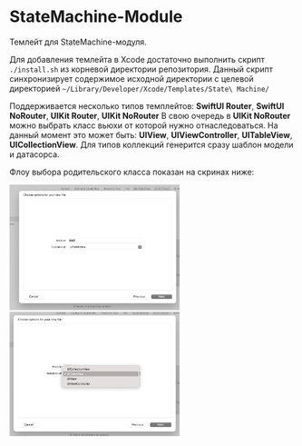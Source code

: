 # StateMachine-Module

Темлейт для StateMachine-модуля.

Для добавления темлейта в Xcode достаточно выполнить скрипт `./install.sh` из корневой директории репозитория. Данный скрипт синхронизирует содержимое исходной директории с целевой директорией `~/Library/Developer/Xcode/Templates/State\ Machine/`

Поддерживается несколько типов темплейтов: **SwiftUI Router**, **SwiftUI NoRouter**, **UIKit Router**, **UIKit NoRouter**
В свою очередь в **UIKit NoRouter** можно выбрать класс вьюхи от которой нужно отнаследоваться. На данный момент это может быть: **UIView**, **UIViewController**, **UITableView**, **UICollectionView**. Для типов коллекций генерится сразу шаблон модели и датасорса. 

Флоу выбора родительского класса показан на скринах ниже:

<img src="https://github.com/Peeoner174/StateMachine-Module/blob/main/Images/Флоу%20выбора%20родительского%20класса%201.png" width="300px" />

<img src="https://github.com/Peeoner174/StateMachine-Module/blob/main/Images/Флоу%20выбора%20родительского%20класса%202.png" width="300px" />
